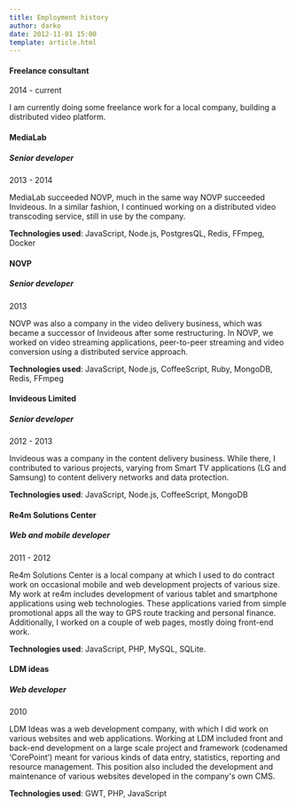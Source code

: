 ```yaml
---
title: Employment history
author: darko
date: 2012-11-01 15:00
template: article.html
---
```

#### Freelance consultant
2014 - current

I am currently doing some freelance work for a local company, building a distributed video platform.

#### MediaLab
##### Senior developer
2013 - 2014

MediaLab succeeded NOVP, much in the same way NOVP succeeded Invideous. In a similar fashion, I continued working on a distributed video transcoding service, still in use by the company.

**Technologies used**: JavaScript, Node.js, PostgresQL, Redis, FFmpeg, Docker

#### NOVP
##### Senior developer
2013

NOVP was also a company  in the video delivery business, which was became a successor of Invideous after some restructuring. In NOVP, we worked on video streaming applications, peer-to-peer streaming and video conversion using a distributed service approach.

**Technologies used**: JavaScript, Node.js, CoffeeScript, Ruby, MongoDB, Redis, FFmpeg

#### Invideous Limited
##### Senior developer
2012 - 2013

Invideous was a company in the content delivery business. While there, I contributed to various projects, varying from Smart TV applications (LG and Samsung) to content delivery networks and data protection.

**Technologies used**: JavaScript, Node.js, CoffeeScript, MongoDB

#### Re4m Solutions Center
##### Web and mobile developer
2011 - 2012

Re4m Solutions Center is a local company at which I used to do contract work on occasional mobile and web development projects of various size. My work at re4m includes development of various tablet and smartphone applications using web technologies. These applications varied from simple promotional apps all the way to GPS route tracking and personal finance. Additionally, I worked on a couple of web pages, mostly doing front-end work.

**Technologies used**: JavaScript, PHP, MySQL, SQLite.

#### LDM ideas
##### Web developer
2010

LDM Ideas was a web development company, with which I did work on various websites and web applications. Working at LDM included front and back-end development on a large scale project and framework (codenamed ‘CorePoint’) meant for various kinds of data entry, statistics, reporting and resource management. This position also included the development and maintenance of various websites developed in the company's own CMS.

**Technologies used**: GWT, PHP, JavaScript
